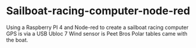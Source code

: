 # Sailboat-racing-computer-node-red
Using a Raspberry PI 4 and Node-red to create a sailboat racing computer
GPS is via a USB Ubloc 7
Wind sensor is Peet Bros 
Polar tables came with the boat.
